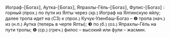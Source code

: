 ---
---

Иограф-⟦Богаз⟧, Аутка-⟦Богаз⟧, Япрахлы-Гёль-⟦Богаз⟧, Фулис-⟦Богаз⟧
: горный ⦅прох.⦆ по пути из Ялты через ⦅хр.⦆ Иограф на Ялтинскую яйлу; далее тропа идет на ⦅СЗ⦆ к ⦅прох.⦆ Кучук-Узенбаш-Богаз – ❷ тропа ⦅нач.⦆ из ⦅н.п.⦆ Аутка (теперь в черте Ялты); ❸ по ⦅б.⦆ ⦅оз.⦆ Япрахлы-Гёль на пути тропы; ❹ ⦅ср.⦆ ⦅греч.⦆ филос – высокий или фули – жасмин.
